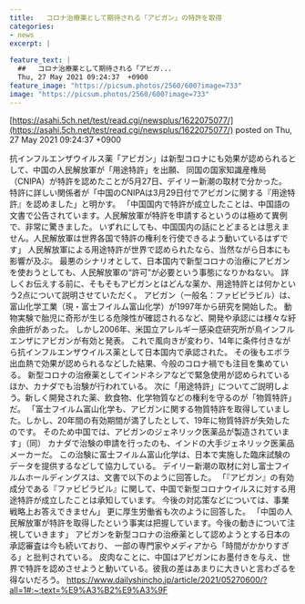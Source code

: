 ```yaml
---
title:   コロナ治療薬として期待される「アビガン」の特許を取得  
categories:
- news
excerpt: |
  
feature_text: |
  ##   コロナ治療薬として期待される「アビガ...
  Thu, 27 May 2021 09:24:37  +0900
feature_image: "https://picsum.photos/2560/600?image=733"
image: "https://picsum.photos/2560/600?image=733"
---
```


[https://asahi.5ch.net/test/read.cgi/newsplus/1622075077/](https://asahi.5ch.net/test/read.cgi/newsplus/1622075077/)
posted on Thu, 27 May 2021 09:24:37  +0900

<!--more-->

抗インフルエンザウイルス薬「アビガン」は新型コロナにも効果が認められるとして、中国の人民解放軍が「用途特許」を出願、 同国の国家知識産権局（CNIPA）が特許を認めたことが5月27日、デイリー新潮の取材で分かった。 特許に詳しい関係者が「中国のCNIPAは3月29日付でアビガンに関する『用途特許』を認めました」と明かす。 「中国国内で特許が成立したことは、中国語の文書で公告されています。人民解放軍が特許を申請するというのは極めて異例で、非常に驚きました。 いずれにしても、中国国内の話にとどまるとは思えません。人民解放軍は世界各国で特許の権利を行使できるよう動いているはずです」 人民解放軍による用途特許が世界で認められたなら、当然ながら日本にも影響が及ぶ。 最悪のシナリオとして、日本国内で新型コロナの治療にアビガンを使おうとしても、人民解放軍の“許可”が必要という事態になりかねない。 詳しくお伝えする前に、そもそもアビガンとはどんな薬か、用途特許とは何かという2点について説明させていただく。 アビガン（一般名：ファビピラビル）は、富山化学工業（現・富士フイルム富山化学）が1997年から研究を開始した。 動物実験で胎児に奇形が生じる危険性が確認されるなど、開発や承認には様々な紆余曲折があった。 しかし2006年、米国立アレルギー感染症研究所が鳥インフルエンザにアビガンが有効と発表。 これで風向きが変わり、14年に条件付きながら抗インフルエンザウイルス薬として日本国内で承認された。 その後もエボラ出血熱で効果が認められるなどした結果、今般のコロナ禍でも注目を集めている。 新型コロナの治療薬としてインドネシアなどで緊急使用が認められているほか、カナダでも治験が行われている。 次に「用途特許」についてご説明しよう。新しく開発された薬、飲食物、化学物質などの権利を守るのが「物質特許」だ。 「富士フイルム富山化学も、アビガンに関する物質特許を取得していました。しかし、20年間の有効期間が満了したとして、19年に物質特許が失効したのです。 そのため中国では、アビガンのジェネリック医薬品が製造されています」（同） カナダで治験の申請を行ったのも、インドの大手ジェネリック医薬品メーカーだ。 この治験に富士フイルム富山化学は、日本で実施した臨床試験のデータを提供するなどして協力している。 デイリー新潮の取材に対し富士フイルムホールディングスは、文書で以下のように回答した。 「『アビガン』の有効成分である『ファビピラビル』に関して、中国で新型コロナウイルスに対する用途特許が成立したことは承知しています。 今後の対応策などについては、事業戦略上お答えできません」 更に厚生労働省も次のように回答した。 「中国の人民解放軍が特許を取得したという事実は把握しています。今後の動きについて注視していきます」 アビガンを新型コロナの治療薬として認めようとする日本の承認審査は今も続いており、 一部の専門家やメディアから「時間がかかりすぎる」と批判されている。 皮肉なことに、中国はアビガンにお墨付きを与え、世界で特許を認めさせようと動いている。彼我の差はあまりに大きいと言わざるを得ないだろう。 https://www.dailyshincho.jp/article/2021/05270600/?all=1#:~:text=%E9%A3%B2%E9%A3%9F
